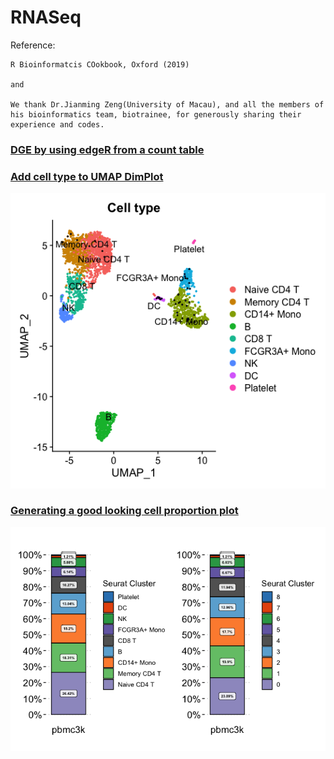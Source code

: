 # RNASeq

Reference: 
```
R Bioinformatcis COokbook, Oxford (2019)

and

We thank Dr.Jianming Zeng(University of Macau), and all the members of his bioinformatics team, biotrainee, for generously sharing their experience and codes.
```

### [DGE by using edgeR from a count table](https://github.com/liuchen37/RNASeq/blob/main/DGE%20by%20using%20edgeR%20from%20a%20count%20table.r)

### [Add cell type to UMAP DimPlot](https://github.com/liuchen37/RNASeq/blob/main/Add%20cell%20type%20to%20UMAP%20dimension%20reduction%20plot.r)

![alt_text](https://github.com/liuchen37/Pics/blob/main/UMPA+celltype.png?raw=true)

### [Generating a good looking cell proportion plot](https://github.com/liuchen37/RNASeq/blob/main/Generating%20a%20good%20looking%20cell%20proportion%20plot.r)

![alt text](https://github.com/liuchen37/Pics/blob/main/PropPlot.png?raw=true)
